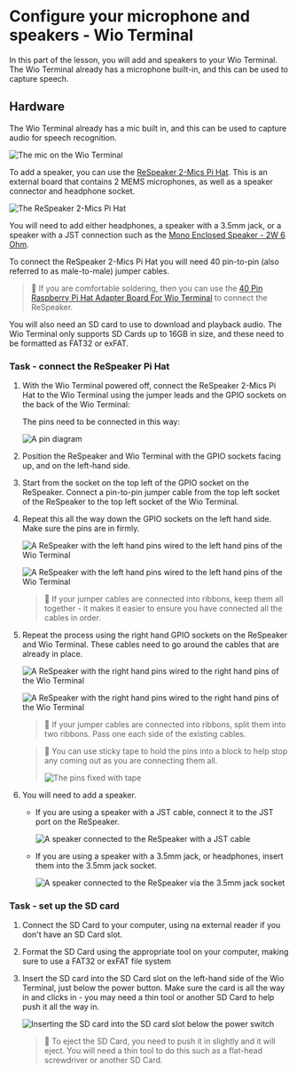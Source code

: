 # Configure your microphone and speakers - Wio Terminal

In this part of the lesson, you will add and speakers to your Wio Terminal. The Wio Terminal already has a microphone built-in, and this can be used to capture speech.

## Hardware

The Wio Terminal already has a mic built in, and this can be used to capture audio for speech recognition.

![The mic on the Wio Terminal](../../../images/wio-mic.png)

To add a speaker, you can use the [ReSpeaker 2-Mics Pi Hat](https://www.seeedstudio.com/ReSpeaker-2-Mics-Pi-HAT.html). This is an external board that contains 2 MEMS microphones, as well as a speaker connector and headphone socket.

![The ReSpeaker 2-Mics Pi Hat](../../../images/respeaker.png)

You will need to add either headphones, a speaker with a 3.5mm jack, or a speaker with a JST connection such as the [Mono Enclosed Speaker - 2W 6 Ohm](https://www.seeedstudio.com/Mono-Enclosed-Speaker-2W-6-Ohm-p-2832.html).

To connect the ReSpeaker 2-Mics Pi Hat you will need 40 pin-to-pin (also referred to as male-to-male) jumper cables.

> 💁 If you are comfortable soldering, then you can use the [40 Pin Raspberry Pi Hat Adapter Board For Wio Terminal](https://www.seeedstudio.com/40-Pin-Raspberry-Pi-Hat-Adapter-Board-For-Wio-Terminal-p-4730.html) to connect the ReSpeaker.

You will also need an SD card to use to download and playback audio. The Wio Terminal only supports SD Cards up to 16GB in size, and these need to be formatted as FAT32 or exFAT.

### Task - connect the ReSpeaker Pi Hat

1. With the Wio Terminal powered off, connect the ReSpeaker 2-Mics Pi Hat to the Wio Terminal using the jumper leads and the GPIO sockets on the back of the Wio Terminal:

    The pins need to be connected in this way:

    ![A pin diagram](../../../images/wio-respeaker-wiring-0.png)

1. Position the ReSpeaker and Wio Terminal with the GPIO sockets facing up, and on the left-hand side.

1. Start from the socket on the top left of the GPIO socket on the ReSpeaker. Connect a pin-to-pin jumper cable from the top left socket of the ReSpeaker to the top left socket of the Wio Terminal.

1. Repeat this all the way down the GPIO sockets on the left hand side. Make sure the pins are in firmly.

    ![A ReSpeaker with the left hand pins wired to the left hand pins of the Wio Terminal](../../../images/wio-respeaker-wiring-1.png)

    ![A ReSpeaker with the left hand pins wired to the left hand pins of the Wio Terminal](../../../images/wio-respeaker-wiring-2.png)

    > 💁 If your jumper cables are connected into ribbons, keep them all together - it makes it easier to ensure you have connected all the cables in order.

1. Repeat the process using the right hand GPIO sockets on the ReSpeaker and Wio Terminal. These cables need to go around the cables that are already in place.

    ![A ReSpeaker with the right hand pins wired to the right hand pins of the Wio Terminal](../../../images/wio-respeaker-wiring-3.png)

    ![A ReSpeaker with the right hand pins wired to the right hand pins of the Wio Terminal](../../../images/wio-respeaker-wiring-4.png)

    > 💁 If your jumper cables are connected into ribbons, split them into two ribbons. Pass one each side of the existing cables.

    > 💁 You can use sticky tape to hold the pins into a block to help stop any coming out as you are connecting them all.
    >
    > ![The pins fixed with tape](../../../images/wio-respeaker-wiring-5.png)

1. You will need to add a speaker.

    * If you are using a speaker with a JST cable, connect it to the JST port on the ReSpeaker.

      ![A speaker connected to the ReSpeaker with a JST cable](../../../images/respeaker-jst-speaker.png)

    * If you are using a speaker with a 3.5mm jack, or headphones, insert them into the 3.5mm jack socket.

      ![A speaker connected to the ReSpeaker via the 3.5mm jack socket](../../../images/respeaker-35mm-speaker.png)

### Task - set up the SD card

1. Connect the SD Card to your computer, using na external reader if you don't have an SD Card slot.

1. Format the SD Card using the appropriate tool on your computer, making sure to use a FAT32 or exFAT file system

1. Insert the SD card into the SD Card slot on the left-hand side of the Wio Terminal, just below the power button. Make sure the card is all the way in and clicks in - you may need a thin tool or another SD Card to help push it all the way in.

    ![Inserting the SD card into the SD card slot below the power switch](../../../images/wio-sd-card.png)

    > 💁 To eject the SD Card, you need to push it in slightly and it will eject. You will need a thin tool to do this such as a flat-head screwdriver or another SD Card.
